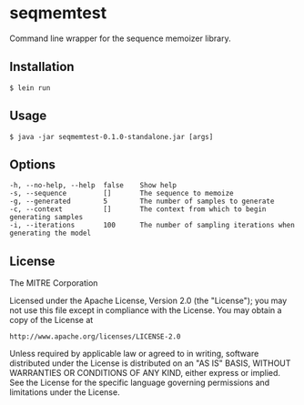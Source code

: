 # seqmemtest

Command line wrapper for the sequence memoizer library.

## Installation

    $ lein run

## Usage

    $ java -jar seqmemtest-0.1.0-standalone.jar [args]

## Options

    -h, --no-help, --help  false    Show help
    -s, --sequence         []       The sequence to memoize
    -g, --generated        5        The number of samples to generate
    -c, --context          []       The context from which to begin generating samples
    -i, --iterations       100      The number of sampling iterations when generating the model
 
## License

The MITRE Corporation

Licensed under the Apache License, Version 2.0 (the "License"); you may not use this file
 except in compliance with the License. You may obtain a copy of the License at

    http://www.apache.org/licenses/LICENSE-2.0

Unless required by applicable law or agreed to in writing, software distributed under the
License is distributed on an "AS IS" BASIS, WITHOUT WARRANTIES OR CONDITIONS OF ANY KIND, 
either express or implied. See the License for the specific language governing permissions 
and limitations under the License.
